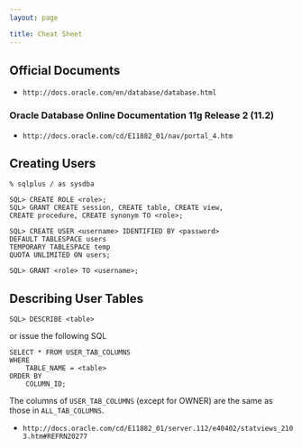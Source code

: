 ```yaml
---
layout: page

title: Cheat Sheet
---
```


## Official Documents

* `http://docs.oracle.com/en/database/database.html`

### Oracle Database Online Documentation 11g Release 2 (11.2)

* `http://docs.oracle.com/cd/E11882_01/nav/portal_4.htm`

## Creating Users

    % sqlplus / as sysdba

    SQL> CREATE ROLE <role>;
    SQL> GRANT CREATE session, CREATE table, CREATE view,
    CREATE procedure, CREATE synonym TO <role>;

    SQL> CREATE USER <username> IDENTIFIED BY <password>
    DEFAULT TABLESPACE users
    TEMPORARY TABLESPACE temp
    QUOTA UNLIMITED ON users;

    SQL> GRANT <role> TO <username>;

## Describing User Tables

    SQL> DESCRIBE <table>

or issue the following SQL

    SELECT * FROM USER_TAB_COLUMNS
    WHERE
        TABLE_NAME = <table> 
    ORDER BY
        COLUMN_ID;

The columns of `USER_TAB_COLUMNS` (except for OWNER) are the same as those in `ALL_TAB_COLUMNS`.

* `http://docs.oracle.com/cd/E11882_01/server.112/e40402/statviews_2103.htm#REFRN20277`

